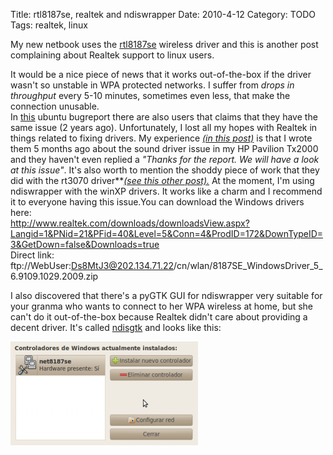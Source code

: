 Title: rtl8187se, realtek and ndiswrapper
Date: 2010-4-12
Category: TODO
Tags: realtek, linux

My new netbook uses the
[rtl8187se](http://git.kernel.org/?p=linux/kernel/git/torvalds/linux-2.6.git;a=tree;f=drivers/staging/rtl8187se;hb=HEAD) wireless driver and
this is another post complaining about Realtek support to linux users.

It would be a nice piece of news that it works out-of-the-box if the driver wasn't so unstable in WPA protected networks. I suffer
from *drops in throughput* every 5-10 minutes, sometimes even less, that make the connection unusable.  
In [this](https://bugs.launchpad.net/bugs/246141) ubuntu bugreport there are also users that claims that they have the same issue (2 years
ago). Unfortunately, I lost all my hopes with Realtek in things related to fixing drivers. My experience *[(in this
post)](/2010/04/email-to-realtek-about-issues-in-their.html)* is that I wrote them 5 months ago about the sound driver issue in my HP
Pavilion Tx2000 and they haven't even replied a *"Thanks for the report. We will have a look at this issue"*. It's also worth to mention the
shoddy piece of work that they did with the rt3070 driver**[*(see this other post).*](/2010/01/rt3070.html) At the moment, I'm using
ndiswrapper with the winXP drivers. It works like a charm and I recommend it to everyone having this issue.You can download the Windows
drivers here:  
http://www.realtek.com/downloads/downloadsView.aspx?Langid=1&PNid=21&PFid=40&Level=5&Conn=4&ProdID=172&DownTypeID=3&GetDown=false&Downloads=true  
Direct link: ftp://WebUser:Ds8MtJ3@202.134.71.22/cn/wlan/8187SE\_WindowsDriver\_5\_6.9109.1029.2009.zip

I also discovered that there's a pyGTK GUI for ndiswrapper very suitable for your granma who wants to connect to her WPA wireless at home,
but she can't do it out-of-the-box because Realtek didn't care about providing a decent driver. It's called
[ndisgtk](http://packages.ubuntu.com/lucid/ndisgtk) and looks like this:

[![](/img/pantallazo-controladoresderedesinalc3a1mbricas1.png)](/img/pantallazo-controladoresderedesinalc3a1mbricas1.png)
